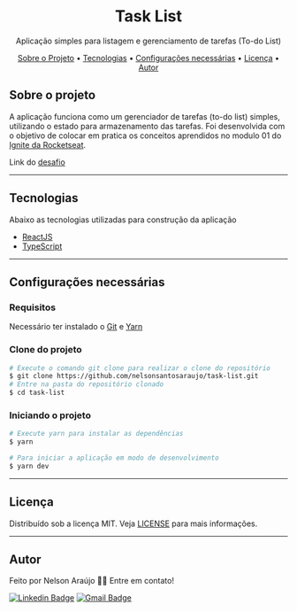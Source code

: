 <h1 align="center">
    Task List
</h1>
<p align="center">Aplicação simples para listagem e gerenciamento de tarefas (To-do List)</p>


<p align="center">
 <a href="#sobre-o-projeto">Sobre o Projeto</a> •
 <a href="#tecnologias">Tecnologias</a> •
 <a href="#configurações-necessárias">Configurações necessárias</a> •
 <a href="#licença">Licença</a> •
 <a href="#autor">Autor</a>
</p>

## Sobre o projeto

A aplicação funciona como um gerenciador de tarefas (to-do list) simples, utilizando o estado para armazenamento das tarefas.
Foi desenvolvida com o objetivo de colocar em pratica os conceitos aprendidos no modulo 01 do [Ignite da Rocketseat](https://rocketseat.com.br/).

Link do [desafio](https://www.notion.so/Desafio-01-Conceitos-do-React-51e4099a6e2f4d4bae94f9fe75bb769d)

---

## Tecnologias

Abaixo as tecnologias utilizadas para construção da aplicação

- [ReactJS](https://reactjs.org/)
- [TypeScript](https://www.typescriptlang.org/)

---

## Configurações necessárias

### **Requisitos**

Necessário ter instalado o [Git](https://git-scm.com/) e [Yarn](https://classic.yarnpkg.com)


### **Clone do projeto**

```bash
# Execute o comando git clone para realizar o clone do repositório
$ git clone https://github.com/nelsonsantosaraujo/task-list.git
# Entre na pasta do repositório clonado
$ cd task-list
```

### **Iniciando o projeto**

```bash
# Execute yarn para instalar as dependências
$ yarn

# Para iniciar a aplicação em modo de desenvolvimento
$ yarn dev

```

---

## Licença

Distribuído sob a licença MIT. Veja [LICENSE](LICENSE) para mais informações.

---

## Autor

Feito por Nelson Araújo 👋🏽 Entre em contato!

[![Linkedin Badge](https://img.shields.io/badge/-Nelson-blue?style=flat-square&logo=Linkedin&logoColor=white&link=https://www.linkedin.com/in/tgmarinho/)](https://www.linkedin.com/in/nelsonsantosaraujo/)
[![Gmail Badge](https://img.shields.io/badge/-nelsonsantosaraujo@hotmail.com-red?style=flat-square&link=mailto:nelsonsantosaraujo@hotmail.com)](mailto:nelsonsantosaraujo@hotmail.com)

